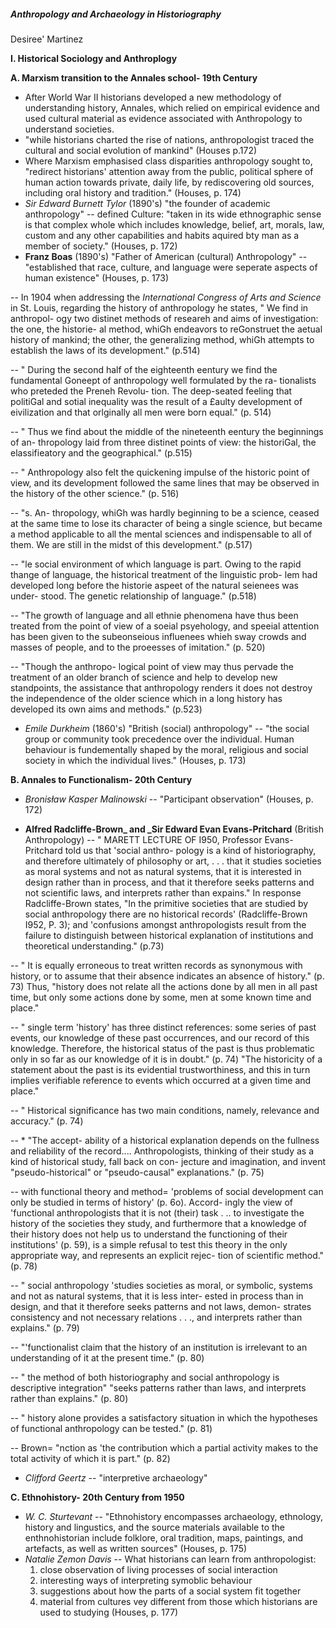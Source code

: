 ##### Anthropology and Archaeology in Historiography
Desiree' Martinez

**I. Historical Sociology and Anthroplogy**
    
**A. Marxism transition to the Annales school- 19th Century** 

-    After World War II historians developed a new methodology of understanding history, Annales, which relied on empirical evidence and used cultural material as evidence associated with Anthropology to understand societies.   
- "while historians charted the rise of nations, anthropologist traced the cultural and social evolution of mankind" (Houses p.172)
- Where Marxism emphasised class disparities anthropology sought to, "redirect historians' attention away from the public, political sphere of human action towards private, daily life, by rediscovering old sources, including oral history and tradition." (Houses, p. 174)
- _Sir Edward Burnett Tylor_ (1890's) "the founder of academic anthropology" 
-- defined Culture: "taken in its wide ethnographic sense is that complex whole which includes knowledge, belief, art, morals, law, custom and any other capabilities and habits aquired bty man as a member of society." (Houses, p. 172)
- **Franz Boas** (1890's) "Father of American (cultural) Anthropology"
-- "established that race, culture, and language were seperate aspects of human existence" (Houses, p. 173)

-- In 1904 when addressing the _International Congress of Arts and Science_ in St. Louis, regarding the history of anthropology he states, " We find in anthropol- ogy two distinet methods of researeh and aims of investigation: the one, the historie- al method, whiGh endeavors to reGonstruet the aetual history of mankind; the other, the generalizing method, whiGh attempts to establish the laws of its development." (p.514)

-- " During the second half of the eighteenth eentury we find the fundamental Goneept of anthropology well formulated by the ra- tionalists who preteded the Preneh Revolu- tion. The deep-seated feeling that politiGal and sotial inequality was the result of a £aulty development of eivilization and that orlginally all men were born equal." (p. 514)

-- " Thus we find about the middle of the nineteenth eentury the beginnings of an- thropology laid from three distinet points of view: the historiGal, the elassifieatory and the geographical." (p.515)

-- " Anthropology also felt the quickening impulse of the historic point of view, and its development followed the same lines that may be observed in the history of the other science." (p. 516)

-- "s. An- thropology, whiGh was hardly beginning to be a science, ceased at the same time to lose its character of being a single science, but became a method applicable to all the mental sciences and indispensable to all of them. We are still in the midst of this development." (p.517)

-- "le social environment of which language is part. Owing to the rapid thange of language, the historical treatment of the linguistic prob- lem had developed long before the historie aspeet of the natural seienees was under- stood. The genetic relationship of language." (p.518)

-- "The growth of language and all ethnie phenomena have thus been treated from the point of view of a soeial psyehology, and  speeial attention has been given to the subeonseious influenees whieh sway crowds and masses of people, and to the proeesses of imitation." (p. 520)

-- "Though the anthropo- logical point of view may thus pervade the treatment of an older branch of science and help to develop new standpoints, the assistance that anthropology renders it does not destroy the independence of the older science which in a long history has developed its own aims and methods." (p.523)

- _Emile Durkheim_ (1860's) "British (social) anthropology"
-- "the social group or community took precedence over the individual. Human behaviour is fundementally shaped by the moral, religious and social society in which the individual lives." (Houses, p. 173)

**B. Annales to Functionalism- 20th Century**

- _Bronisław Kasper Malinowski_
-- "Participant observation" (Houses, p. 172)

- **Alfred Radcliffe-Brown_  and _Sir Edward Evan Evans-Pritchard** (British Anthropology)
-- " MARETT LECTURE OF I950, Professor Evans-Pritchard told us that 'social anthro- pology is a kind of historiography, and therefore ultimately of philosophy or art, . . . that it studies societies as moral systems and not as natural systems, that it is interested in design rather than in process, and that it therefore seeks patterns and not scientific laws, and interprets rather than expains." In response Radcliffe-Brown states, "In the primitive societies that are studied by social anthropology there are no historical records' (Radcliffe-Brown I952, P. 3); and 'confusions amongst anthropologists result from the failure to distinguish between historical explanation of institutions and theoretical understanding." (p.73)

-- " It is equally erroneous to treat written records as synonymous with history, or to assume that their absence indicates an absence of history." (p. 73) Thus, "history does not relate all the actions done by all men in all past time, but only some actions done by some, men at some known time and place." 

-- " single term 'history' has three distinct references: some series of past events, our knowledge of these past occurrences, and our record of this knowledge. Therefore, the historical status of the past is thus problematic only in so far as our knowledge of it is in doubt." (p. 74) "The historicity of a statement about the past is its evidential trustworthiness, and this in turn implies verifiable reference to events which occurred at a given time and place."

-- " Historical significance has two main conditions, namely, relevance and accuracy." (p. 74) 

-- * "The accept- ability of a historical explanation depends on the fullness and reliability of the record.... Anthropologists, thinking of their study as a kind of historical study, fall back on con- jecture and imagination, and invent "pseudo-historical" or "pseudo-causal" explanations." (p. 75)

--  with functional theory and method= 'problems of social development can only be studied in terms of history' (p. 6o). Accord- ingly the view of 'functional anthropologists that it is not (their) task . .. to investigate the history of the societies they study, and furthermore that a knowledge of their history does not help us to understand the functioning of their institutions' (p. 59), is a simple refusal to test this theory in the only appropriate way, and represents an explicit rejec- tion of scientific method." (p. 78)

-- " social anthropology 'studies societies as moral, or symbolic, systems and not as natural systems, that it is less inter- ested in process than in design, and that it therefore seeks patterns and not laws, demon- strates consistency and not necessary relations . . ., and interprets rather than explains." (p. 79)

-- "'functionalist claim that the history of an institution is irrelevant to an understanding of it at the present time." (p. 80)

-- " the method of both historiography and social anthropology is descriptive integration" "seeks patterns rather than laws, and interprets rather than explains." (p. 80)

-- " history alone provides a satisfactory situation in which the hypotheses of functional anthropology can be tested." (p. 81) 

-- Brown= "nction as 'the contribution which a partial activity makes to the total activity of which it is part." (p. 82)

- _Clifford Geertz_ 
-- "interpretive archaeology" 

**C. Ethnohistory- 20th Century from 1950**

- _W. C. Sturtevant_ 
-- "Ethnohistory encompasses archaeology, ethnology, history and lingustics, and the source materials available to the enthnohistorian include folklore, oral tradition, maps, paintings, and artefacts, as well as written sources" (Houses, p. 175)
- _Natalie Zemon Davis_ 
-- What historians can learn from anthropologist: 
    1. close observation of living processes of social interaction
    2. interesting ways of interpreting symoblic behaviour
    3. suggestions about how the parts of a social system fit together
    4. material from cultures vey different from those which historians are used to studying (Houses, p. 177) 



 





 




  
